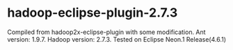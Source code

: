 # hadoop-eclipse-plugin-2.7.3
Compiled from hadoop2x-eclipse-plugin with some modification. Ant version: 1.9.7. Hadoop version: 2.7.3. Tested on Eclipse Neon.1 Release(4.6.1)
